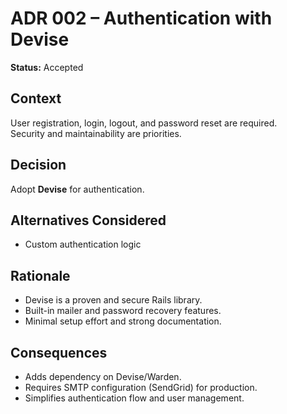 # ADR 002 – Authentication with Devise

**Status:** Accepted  

## Context
User registration, login, logout, and password reset are required.  
Security and maintainability are priorities.

## Decision
Adopt **Devise** for authentication.

## Alternatives Considered
- Custom authentication logic  

## Rationale
- Devise is a proven and secure Rails library.  
- Built-in mailer and password recovery features.  
- Minimal setup effort and strong documentation.

## Consequences
- Adds dependency on Devise/Warden.  
- Requires SMTP configuration (SendGrid) for production.  
- Simplifies authentication flow and user management.